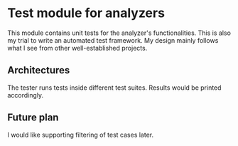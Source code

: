 # Test module for analyzers

This module contains unit tests for the analyzer's functionalities. This is also my trial to write an automated test framework. My design mainly follows what I see from other well-established projects.

## Architectures

The tester runs tests inside different test suites. Results would be printed accordingly.

## Future plan

I would like supporting filtering of test cases later.